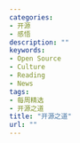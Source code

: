 ```yaml
---
categories:
- 开源
- 感悟
description: ""
keywords:
- Open Source
- Culture
- Reading
- News
tags:
- 每周精选
- 开源之道
title: "开源之道"
url: ""
---
```

